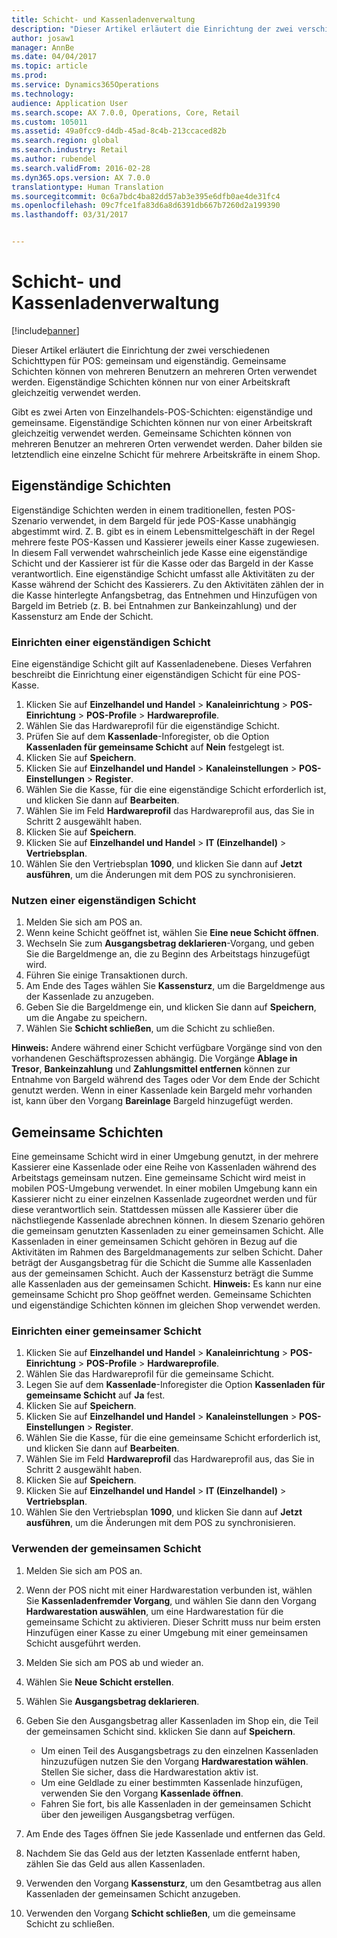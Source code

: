```yaml
---
title: Schicht- und Kassenladenverwaltung
description: "Dieser Artikel erläutert die Einrichtung der zwei verschiedenen Schichttypen für POS: gemeinsam und eigenständig. Gemeinsame Schichten können von mehreren Benutzern an mehreren Orten verwendet werden. Eigenständige Schichten können nur von einer Arbeitskraft gleichzeitig verwendet werden."
author: josaw1
manager: AnnBe
ms.date: 04/04/2017
ms.topic: article
ms.prod: 
ms.service: Dynamics365Operations
ms.technology: 
audience: Application User
ms.search.scope: AX 7.0.0, Operations, Core, Retail
ms.custom: 105011
ms.assetid: 49a0fcc9-d4db-45ad-8c4b-213ccaced82b
ms.search.region: global
ms.search.industry: Retail
ms.author: rubendel
ms.search.validFrom: 2016-02-28
ms.dyn365.ops.version: AX 7.0.0
translationtype: Human Translation
ms.sourcegitcommit: 0c6a7bdc4ba82dd57ab3e395e6dfb0ae4de31fc4
ms.openlocfilehash: 09c7fce1fa83d6a8d6391db667b7260d2a199390
ms.lasthandoff: 03/31/2017


---
```


# <a name="shift-and-cash-drawer-management"></a>Schicht- und Kassenladenverwaltung

[!include[banner](includes/banner.md)]


Dieser Artikel erläutert die Einrichtung der zwei verschiedenen Schichttypen für POS: gemeinsam und eigenständig. Gemeinsame Schichten können von mehreren Benutzern an mehreren Orten verwendet werden. Eigenständige Schichten können nur von einer Arbeitskraft gleichzeitig verwendet werden.

Gibt es zwei Arten von Einzelhandels-POS-Schichten: eigenständige und gemeinsame. Eigenständige Schichten können nur von einer Arbeitskraft gleichzeitig verwendet werden. Gemeinsame Schichten können von mehreren Benutzer an mehreren Orten verwendet werden. Daher bilden sie letztendlich eine einzelne Schicht für mehrere Arbeitskräfte in einem Shop.

## <a name="standalone-shifts"></a>Eigenständige Schichten
Eigenständige Schichten werden in einem traditionellen, festen POS-Szenario verwendet, in dem Bargeld für jede POS-Kasse unabhängig abgestimmt wird. Z. B. gibt es in einem Lebensmittelgeschäft in der Regel mehrere feste POS-Kassen und Kassierer jeweils einer Kasse zugewiesen. In diesem Fall verwendet wahrscheinlich jede Kasse eine eigenständige Schicht und der Kassierer ist für die Kasse oder das Bargeld in der Kasse verantwortlich. Eine eigenständige Schicht umfasst alle Aktivitäten zu der Kasse während der Schicht des Kassierers. Zu den Aktivitäten zählen der in die Kasse hinterlegte Anfangsbetrag, das Entnehmen und Hinzufügen von Bargeld im Betrieb (z. B. bei Entnahmen zur Bankeinzahlung) und der Kassensturz am Ende der Schicht.

### <a name="set-up-a-stand-alone-shift"></a>Einrichten einer eigenständigen Schicht

Eine eigenständige Schicht gilt auf Kassenladenebene. Dieses Verfahren beschreibt die Einrichtung einer eigenständigen Schicht für eine POS-Kasse.

1.  Klicken Sie auf **Einzelhandel und Handel** &gt; **Kanaleinrichtung** &gt; **POS-Einrichtung** &gt; **POS-Profile** &gt; **Hardwareprofile**.
2.  Wählen Sie das Hardwareprofil für die eigenständige Schicht.
3.  Prüfen Sie auf dem **Kassenlade**-Inforegister, ob die Option **Kassenladen für gemeinsame Schicht** auf **Nein** festgelegt ist.
4.  Klicken Sie auf **Speichern**.
5.  Klicken Sie auf **Einzelhandel und Handel** &gt; **Kanaleinstellungen** &gt; **POS-Einstellungen** &gt; **Register**.
6.  Wählen Sie die Kasse, für die eine eigenständige Schicht erforderlich ist, und klicken Sie dann auf **Bearbeiten**.
7.  Wählen Sie im Feld **Hardwareprofil** das Hardwareprofil aus, das Sie in Schritt 2 ausgewählt haben.
8.  Klicken Sie auf **Speichern**.
9.  Klicken Sie auf **Einzelhandel und Handel** &gt; **IT (Einzelhandel)** &gt; **Vertriebsplan**.
10. Wählen Sie den Vertriebsplan **1090**, und klicken Sie dann auf **Jetzt ausführen**, um die Änderungen mit dem POS zu synchronisieren.

### <a name="use-a-stand-alone-shift"></a>Nutzen einer eigenständigen Schicht

1.  Melden Sie sich am POS an.
2.  Wenn keine Schicht geöffnet ist, wählen Sie **Eine neue Schicht öffnen**.
3.  Wechseln Sie zum **Ausgangsbetrag deklarieren**-Vorgang, und geben Sie die Bargeldmenge an, die zu Beginn des Arbeitstags hinzugefügt wird.
4.  Führen Sie einige Transaktionen durch.
5.  Am Ende des Tages wählen Sie **Kassensturz**, um die Bargeldmenge aus der Kassenlade zu anzugeben.
6.  Geben Sie die Bargeldmenge ein, und klicken Sie dann auf **Speichern**, um die Angabe zu speichern.
7.  Wählen Sie **Schicht schließen**, um die Schicht zu schließen.

**Hinweis:** Andere während einer Schicht verfügbare Vorgänge sind von den vorhandenen Geschäftsprozessen abhängig. Die Vorgänge **Ablage in Tresor**, **Bankeinzahlung** und **Zahlungsmittel entfernen** können zur Entnahme von Bargeld während des Tages oder Vor dem Ende der Schicht genutzt werden. Wenn in einer Kassenlade kein Bargeld mehr vorhanden ist, kann über den Vorgang **Bareinlage** Bargeld hinzugefügt werden.

## <a name="shared-shifts"></a>Gemeinsame Schichten
Eine gemeinsame Schicht wird in einer Umgebung genutzt, in der mehrere Kassierer eine Kassenlade oder eine Reihe von Kassenladen während des Arbeitstags gemeinsam nutzen. Eine gemeinsame Schicht wird meist in mobilen POS-Umgebung verwendet. In einer mobilen Umgebung kann ein Kassierer nicht zu einer einzelnen Kassenlade zugeordnet werden und für diese verantwortlich sein. Stattdessen müssen alle Kassierer über die nächstliegende Kassenlade abrechnen können. In diesem Szenario gehören die gemeinsam genutzten Kassenladen zu einer gemeinsamen Schicht. Alle Kassenladen in einer gemeinsamen Schicht gehören in Bezug auf die Aktivitäten im Rahmen des Bargeldmanagements zur selben Schicht. Daher beträgt der Ausgangsbetrag für die Schicht die Summe alle Kassenladen aus der gemeinsamen Schicht. Auch der Kassensturz beträgt die Summe alle Kassenladen aus der gemeinsamen Schicht. **Hinweis:** Es kann nur eine gemeinsame Schicht pro Shop geöffnet werden. Gemeinsame Schichten und eigenständige Schichten können im gleichen Shop verwendet werden.

### <a name="set-up-a-shared-shift"></a>Einrichten einer gemeinsamer Schicht

1.  Klicken Sie auf **Einzelhandel und Handel** &gt; **Kanaleinrichtung** &gt; **POS-Einrichtung** &gt; **POS-Profile** &gt; **Hardwareprofile**.
2.  Wählen Sie das Hardwareprofil für die gemeinsame Schicht.
3.  Legen Sie auf dem **Kassenlade**-Inforegister die Option **Kassenladen für gemeinsame Schicht** auf **Ja** fest.
4.  Klicken Sie auf **Speichern**.
5.  Klicken Sie auf **Einzelhandel und Handel** &gt; **Kanaleinstellungen** &gt; **POS-Einstellungen** &gt; **Register**.
6.  Wählen Sie die Kasse, für die eine gemeinsame Schicht erforderlich ist, und klicken Sie dann auf **Bearbeiten**.
7.  Wählen Sie im Feld **Hardwareprofil** das Hardwareprofil aus, das Sie in Schritt 2 ausgewählt haben.
8.  Klicken Sie auf **Speichern**.
9.  Klicken Sie auf **Einzelhandel und Handel** &gt; **IT (Einzelhandel)** &gt; **Vertriebsplan**.
10. Wählen Sie den Vertriebsplan **1090**, und klicken Sie dann auf **Jetzt ausführen**, um die Änderungen mit dem POS zu synchronisieren.

### <a name="use-a-shared-shift"></a>Verwenden der gemeinsamen Schicht

1.  Melden Sie sich am POS an.
2.  Wenn der POS nicht mit einer Hardwarestation verbunden ist, wählen Sie **Kassenladenfremder Vorgang**, und wählen Sie dann den Vorgang **Hardwarestation auswählen**, um eine Hardwarestation für die gemeinsame Schicht zu aktivieren. Dieser Schritt muss nur beim ersten Hinzufügen einer Kasse zu einer Umgebung mit einer gemeinsamen Schicht ausgeführt werden.
3.  Melden Sie sich am POS ab und wieder an.
4.  Wählen Sie **Neue Schicht erstellen**.
5.  Wählen Sie **Ausgangsbetrag deklarieren**.
6.  Geben Sie den Ausgangsbetrag aller Kassenladen im Shop ein, die Teil der gemeinsamen Schicht sind. kklicken Sie dann auf **Speichern**.
    -   Um einen Teil des Ausgangsbetrags zu den einzelnen Kassenladen hinzuzufügen nutzen Sie den Vorgang **Hardwarestation wählen**. Stellen Sie sicher, dass die Hardwarestation aktiv ist.
    -   Um eine Geldlade zu einer bestimmten Kassenlade hinzufügen, verwenden Sie den Vorgang **Kassenlade öffnen**.
    -   Fahren Sie fort, bis alle Kassenladen in der gemeinsamen Schicht über den jeweiligen Ausgangsbetrag verfügen.

7.  Am Ende des Tages öffnen Sie jede Kassenlade und entfernen das Geld.
8.  Nachdem Sie das Geld aus der letzten Kassenlade entfernt haben, zählen Sie das Geld aus allen Kassenladen.
9.  Verwenden den Vorgang **Kassensturz**, um den Gesamtbetrag aus allen Kassenladen der gemeinsamen Schicht anzugeben.
10. Verwenden den Vorgang **Schicht schließen**, um die gemeinsame Schicht zu schließen.





